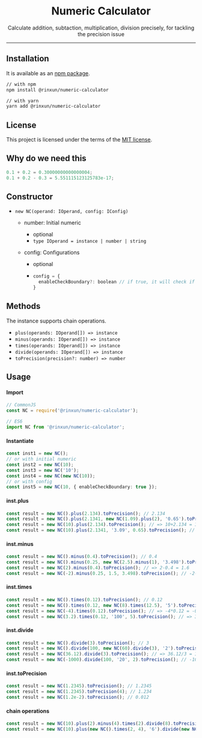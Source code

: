 <h1 align="center">Numeric Calculator</h1>

<p align="center">Calculate addition, subtaction, multiplication, division precisely, for tackling the precision issue</p>

---

<h2>Installation</h2>

It is available as an [npm package](https://www.npmjs.com/package/@rinxun/numeric-calculator).

```sh
// with npm
npm install @rinxun/numeric-calculator

// with yarn
yarn add @rinxun/numeric-calculator
```



<h2>License</h2>

This project is licensed under the terms of the [MIT license](https://github.com/rinxun/numeric-calculator/blob/master/LICENSE).



<h2>Why do we need this</h2>

```typescript
0.1 + 0.2 = 0.30000000000000004; 
0.1 + 0.2 - 0.3 = 5.551115123125783e-17;
```



<h2>Constructor</h2>

- `new NC(operand: IOperand, config: IConfig)`

  - number: Initial numeric

    - optional
    - `type IOperand = instance | number | string`

  - config: Configurations 

    - optional

    - ```js
      config = {
        enableCheckBoundary?: boolean // if true, it will check if the value is out of the safe boundary
      }
      ```



<h2>Methods</h2>

The instance supports chain operations.

- `plus(operands: IOperand[]) => instance `
- `minus(operands: IOperand[]) => instance`
- `times(operands: IOperand[]) => instance`
- `divide(operands: IOperand[]) => instance`
- `toPrecision(precision?: number) => number`



<h2>Usage</h2>

<h4>Import</h4>

```typescript
// CommonJS
const NC = require('@rinxun/numeric-calculator');

// ES6 
import NC from '@rinxun/numeric-calculator';
```



<h4>Instantiate</h4>

```typescript
const inst1 = new NC(); 
// or with initial numeric
const inst2 = new NC(10); 
const inst3 = new NC('10'); 
const inst4 = new NC(new NC(10)); 
// or with config
const inst5 = new NC(10, { enableCheckBoundary: true }); 
```



<h4>inst.plus</h4>

```typescript
const result = new NC().plus(2.134).toPrecision(); // 2.134
const result = new NC().plus(2.1341, new NC(1.09).plus(2), '0.65').toPrecision(); // => 2.1341+(1.09+2)+0.65 = 5.8741
const result = new NC(10).plus(2.134).toPrecision(); // => 10+2.134 = 12.134
const result = new NC(10).plus(2.1341, '3.09', 0.65).toPrecision(); // => 10+2.1341+3.09+0.65 = 15.8741
```



<h4>inst.minus</h4>

```typescript
const result = new NC().minus(0.4).toPrecision(); // 0.4
const result = new NC().minus(0.25, new NC(2.5).minus(1), '3.498').toPrecision(); // => 0.25-(2.5-1)-3.498 -4.748
const result = new NC(2).minus(0.4).toPrecision(); // => 2-0.4 = 1.6
const result = new NC(-2).minus(0.25, 1.5, 3.498).toPrecision(); // -2-0.25-1.5-3.498 = -7.248
```



<h4>inst.times</h4>

```typescript
const result = new NC().times(0.12).toPrecision(); // 0.12
const result = new NC().times(0.12, new NC(8).times(12.5), '5').toPrecision(); // => 0.12*(8*12.5)*5 = 60
const result = new NC(-4).times(0.12).toPrecision(); // => -4*0.12 = -0.48
const result = new NC(3.2).times(0.12, '100', 5).toPrecision(); // => 3.2*0.12*100*5 = 192
```



<h4>inst.divide</h4>

```typescript
const result = new NC().divide(3).toPrecision(); // 3
const result = new NC().divide(100, new NC(60).divide(3), '2').toPrecision(); // => 100/(60/3)/2 = 2.5
const result = new NC(36.12).divide(3).toPrecision(); // => 36.12/3 = 12.04
const result = new NC(-1000).divide(100, '20', 2).toPrecision(); // -1000/100/20/2 = -0.25
```



<h4>inst.toPrecision</h4>

```typescript
const result = new NC(1.2345).toPrecision(); // 1.2345
const result = new NC(1.2345).toPrecision(4); // 1.234
const result = new NC(1.2e-2).toPrecision(); // 0.012
```



<h4>chain operations</h4>

```typescript
const result = new NC(10).plus(2).minus(4).times(2).divide(8).toPrecision(); // => (10+2-4)*2/8 = 2
const result = new NC(10).plus(new NC().times(2, 4), '6').divide(new NC(12).minus(4)).toPrecision(); // => (10+(2*4)+6)/(12-4) = 3
```



